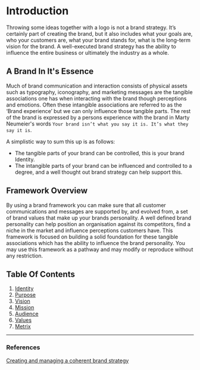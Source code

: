 ﻿# Introduction

Throwing some ideas together with a logo is not a brand strategy. It’s certainly part of creating the brand, but it also includes what your goals are, who your customers are, what your brand stands for, what is the long-term vision for the brand. A well-executed brand strategy has the ability to influence the entire business or ultimately the industry as a whole.

## A Brand In It's Essence

Much of brand communication and interaction consists of physical assets such as typography, iconography, and marketing messages are the tangible associations one has when interacting with the brand though perceptions and emotions. Often these intangible associations are referred to as the ‘Brand experience’ but we can only influence those tangible parts. The rest of the brand is expressed by a persons experience with the brand in Marty Neumeier's words `Your brand isn’t what you say it is. It’s what they say it is`.

A simplistic way to sum this up is as follows:

- The tangible parts of your brand can be controlled, this is your brand Identity.
- The intangible parts of your brand can be influenced and controlled to a degree, and a well thought out brand strategy can help support this.

## Framework Overview

By using a brand framework you can make sure that all customer communications and messages are supported by, and evolved from, a set of brand values that make up your brands personality. A well defined brand personality can help position an organisation against its competitors, find a niche in the market and influence perceptions customers have. This framework is focused on building a solid foundation for these tangible associations which has the ability to influence the brand personality. You may use this framework as a pathway and may modify or reproduce without any restriction.

## Table Of Contents

1. [Identity](./02.identity.md)
2. [Purpose](./03.purpose.md)
3. [Vision](./04.vision.md)
4. [Mission](./05.mission.md)
5. [Audience](./06.audience.md)
6. [Values](./07.values.md)
7. [Metrix](./08.metrix.md)

<hr/>

### References

[Creating and managing a coherent brand strategy](https://www.liquidlight.co.uk/blog/brand-frameworks-creating-and-managing-a-coherent-brand-strategy/)
